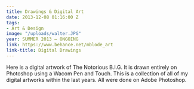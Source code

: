 ```yaml
---
title: Drawings & Digital Art
date: 2013-12-08 01:16:00 Z
tags:
- Art & Design
image: "/uploads/walter.JPG"
year: SUMMER 2013 – ONGOING
link: https://www.behance.net/mblode_art
link-title: Digital Drawings
---
```


Here is a digital artwork of The Notorious B.I.G. It is drawn entirely on Photoshop using a Wacom Pen and Touch. This is a collection of all of my digital artworks within the last years. All were done on Adobe Photoshop.

